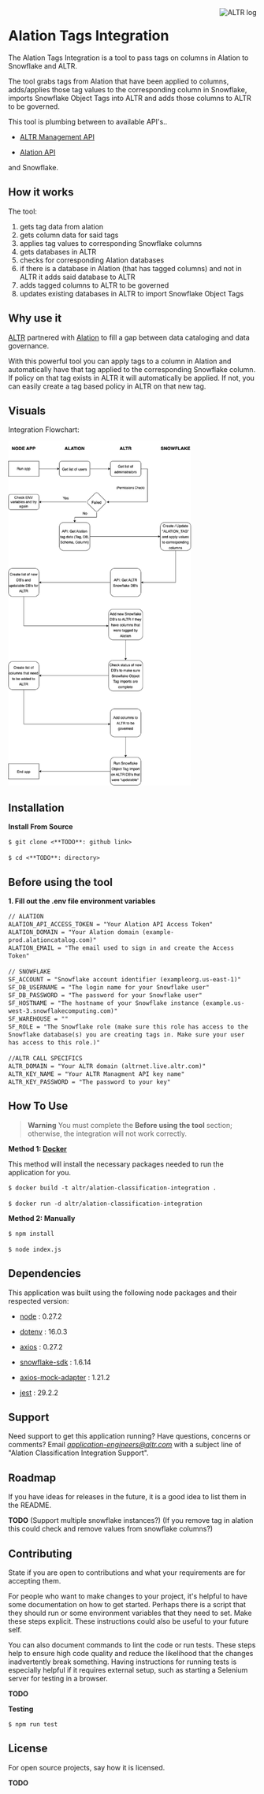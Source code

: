 <a  href="https://altr.com">

  

<img  src="./imgs/altr-logo.svg"  alt="ALTR log"  title="ALTR"  align="right"  height="40">

  

</a>

  

  

# Alation Tags Integration

  

The Alation Tags Integration is a tool to pass tags on columns in Alation to Snowflake and ALTR.

 The tool grabs tags from Alation that have been applied to columns, adds/applies those tag values to the corresponding column in Snowflake, imports Snowflake Object Tags into ALTR and adds those columns to ALTR to be governed.

This tool is plumbing between to available API's..

- [ALTR Management API](https://altrnet.live.altr.com/api/swagger/)

- [Alation API](https://developer.alation.com/dev/reference/refresh-access-token-overview)

 and Snowflake.

  

## How it works
  

The tool:

 1. gets tag data from alation
 2. gets column data for said tags
 3. applies tag values to corresponding Snowflake columns
 4. gets databases in ALTR
 5. checks for corresponding Alation databases
 6. if there is a database in Alation (that has tagged columns) and not in ALTR it adds said database to ALTR
 7. adds tagged columns to ALTR to be governed
 8. updates existing databases in ALTR to import Snowflake Object Tags

  

  

## Why use it

  

<a  href="https://www.altr.com/">ALTR</a> partnered with <a  href="https://www.alation.com/">Alation</a> to fill a gap between data cataloging and data governance. 

With this powerful tool you can apply tags to a column in Alation and automatically have that tag applied to the corresponding Snowflake column. If policy on that tag exists in ALTR it will automatically be applied. If not, you can easily create a tag based policy in ALTR on that new tag.

  

  

## Visuals

Integration Flowchart:

  

<img  src="./imgs/alation-tags-integration-flowchart.png"  alt="Integration Flowchart"  height="700">


## Installation

**Install From Source**

    $ git clone <**TODO**: github link>
    
    $ cd <**TODO**: directory>



## Before using the tool  

**1. Fill out the .env file environment variables**

    // ALATION
    ALATION_API_ACCESS_TOKEN = "Your Alation API Access Token"
    ALATION_DOMAIN = "Your Alation domain (example-prod.alationcatalog.com)"
    ALATION_EMAIL = "The email used to sign in and create the Access Token"
    
    // SNOWFLAKE
    SF_ACCOUNT = "Snowflake account identifier (exampleorg.us-east-1)"
	SF_DB_USERNAME = "The login name for your Snowflake user"
	SF_DB_PASSWORD = "The password for your Snowflake user"
	SF_HOSTNAME = "The hostname of your Snowflake instance (example.us-west-3.snowflakecomputing.com)"
    SF_WAREHOUSE = ""
    SF_ROLE = "The Snowflake role (make sure this role has access to the Snowflake database(s) you are creating tags in. Make sure your user has access to this role.)"
    
    //ALTR CALL SPECIFICS
    ALTR_DOMAIN = "Your ALTR domain (altrnet.live.altr.com)"
    ALTR_KEY_NAME = "Your ALTR Managment API key name"
    ALTR_KEY_PASSWORD = "The password to your key"

  
## How To Use

> **Warning**
You must complete the **Before using the tool** section; otherwise, the integration will not work correctly.

**Method 1: <a  href="https://www.docker.com/">Docker</a>**

This method will install the necessary packages needed to run the application for you.

    $ docker build -t altr/alation-classification-integration .
    
    $ docker run -d altr/alation-classification-integration

**Method 2: Manually**

    $ npm install
    
    $ node index.js


## Dependencies

This application was built using the following node packages and their respected version:

- [node](https://nodejs.org/download/release/v16.0.0/) : 0.27.2

  

- [dotenv](https://www.npmjs.com/package/dotenv/v/16.0.3) : 16.0.3

  

- [axios](https://www.npmjs.com/package/axios/v/0.27.2) : 0.27.2

  

- [snowflake-sdk](https://www.npmjs.com/package/snowflake-sdk/v/1.6.14) : 1.6.14

  

- [axios-mock-adapter](https://www.npmjs.com/package/axios-mock-adapter/v/1.21.2) : 1.21.2

  

- [jest](https://www.npmjs.com/package/jest/v/29.2.2) : 29.2.2
  

## Support

Need support to get this application running? Have questions, concerns or comments?
Email *application-engineers@altr.com* with a subject line of "Alation Classification Integration Support".

  

  

## Roadmap

If you have ideas for releases in the future, it is a good idea to list them in the README.

  

**TODO** (Support multiple snowflake instances?) (If you remove tag in alation this could check and remove values from snowflake columns?)

  

  

## Contributing

  

State if you are open to contributions and what your requirements are for accepting them.

  

  

For people who want to make changes to your project, it's helpful to have some documentation on how to get started. Perhaps there is a script that they should run or some environment variables that they need to set. Make these steps explicit. These instructions could also be useful to your future self.

  

  

You can also document commands to lint the code or run tests. These steps help to ensure high code quality and reduce the likelihood that the changes inadvertently break something. Having instructions for running tests is especially helpful if it requires external setup, such as starting a Selenium server for testing in a browser.

  

**TODO**

  

**Testing**

    $ npm run test

  

## License

  

For open source projects, say how it is licensed.

  

**TODO**